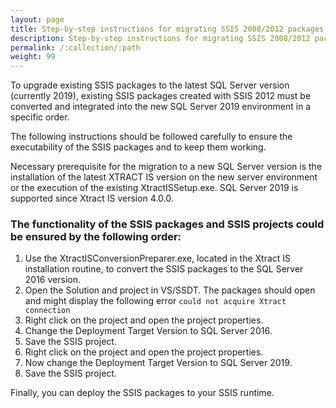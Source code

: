 ```yaml
---
layout: page
title: Step-by-step instructions for migrating SSIS 2008/2012 packages to SSIS 2019
description: Step-by-step instructions for migrating SSIS 2008/2012 packages to SSIS 2019
permalink: /:collection/:path
weight: 99
---
```


To upgrade existing SSIS packages to the latest SQL Server version (currently 2019), existing SSIS packages created with SSIS 2012 must be converted and integrated into the new SQL Server 2019 environment in a specific order. 

The following instructions should be followed carefully to ensure the executability of the SSIS packages and to keep them working.

Necessary prerequisite for the migration to a new SQL Server version is the installation of the latest XTRACT IS version on the new server environment or the execution of the existing XtractISSetup.exe. SQL Server 2019 is supported since Xtract IS version 4.0.0. 

### The functionality of the SSIS packages and SSIS projects could be ensured by the following order:

1. Use the XtractISConversionPreparer.exe, located in the Xtract IS installation routine, to convert the SSIS packages to the SQL Server 2016 version.
2. Open the Solution and project in VS/SSDT. The packages should open and might display the following error `could not acquire Xtract connection`
3. Right click on the project and open the project properties.
4. Change the Deployment Target Version to SQL Server 2016.  
5. Save the SSIS project.
6. Right click on the project and open the project properties.
7. Now change the Deployment Target Version to SQL Server 2019. 
8. Save the SSIS project.


Finally, you can deploy the SSIS packages to your SSIS runtime.



